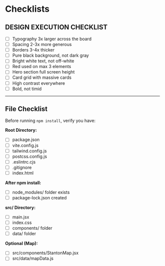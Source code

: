 # Checklists

## DESIGN EXECUTION CHECKLIST

- [ ] Typography 3x larger across the board
- [ ] Spacing 2-3x more generous
- [ ] Borders 3-4x thicker
- [ ] Pure black background, not dark gray
- [ ] Bright white text, not off-white
- [ ] Red used on max 3 elements
- [ ] Hero section full screen height
- [ ] Card grid with massive cards
- [ ] High contrast everywhere
- [ ] Bold, not timid

---

## File Checklist

Before running `npm install`, verify you have:

**Root Directory:**
- [ ] package.json
- [ ] vite.config.js
- [ ] tailwind.config.js
- [ ] postcss.config.js
- [ ] .eslintrc.cjs
- [ ] .gitignore
- [ ] index.html

**After npm install:**
- [ ] node_modules/ folder exists
- [ ] package-lock.json created

**src/ Directory:**
- [ ] main.jsx
- [ ] index.css
- [ ] components/ folder
- [ ] data/ folder

**Optional (Map):**
- [ ] src/components/StantonMap.jsx
- [ ] src/data/mapData.js
